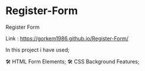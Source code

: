 # Register-Form
Register Form

Link : https://gorkem1986.github.io/Register-Form/


In this project i have used;

🛠 HTML Form Elements;
🛠 CSS Background Features;
